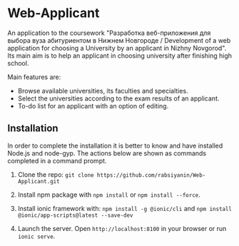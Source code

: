 # Web-Applicant

An application to the coursework "Разработка веб-приложения для выбора вуза абитуриентом в Нижнем Новгороде / Development of a web application for choosing a University by an applicant in Nizhny Novgorod". Its main aim is to help an applicant in choosing university after finishing high school.

Main features are:
* Browse available universities, its faculties and specialties.
* Select the universities according to the exam results of an applicant.
* To-do list for an applicant with an option of editing.

## Installation

In order to complete the installation it is better to know and have installed Node.js and node-gyp. 
The actions below are shown as commands completed in a command prompt.

1. Clone the repo: `git clone https://github.com/rabsiyanin/Web-Applicant.git`

2. Install npm package with `npm install` or  `npm install --force`.

3. Install ionic framework with: `npm install -g @ionic/cli` and `npm install @ionic/app-scripts@latest --save-dev`

4. Launch the server. Open `http://localhost:8100` in your browser or run `ionic serve`.

